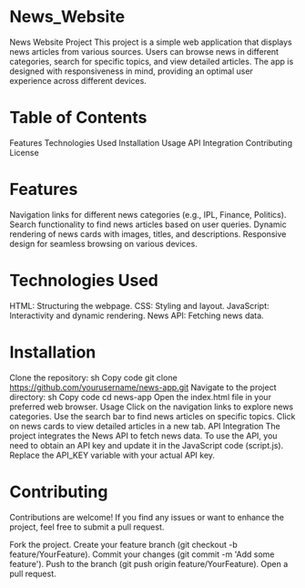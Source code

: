 # News_Website
News Website Project
This project is a simple web application that displays news articles from various sources. Users can browse news in different categories, search for specific topics, and view detailed articles. The app is designed with responsiveness in mind, providing an optimal user experience across different devices.

# Table of Contents
Features
Technologies Used
Installation
Usage
API Integration
Contributing
License
# Features
Navigation links for different news categories (e.g., IPL, Finance, Politics).
Search functionality to find news articles based on user queries.
Dynamic rendering of news cards with images, titles, and descriptions.
Responsive design for seamless browsing on various devices.

# Technologies Used
HTML: Structuring the webpage.
CSS: Styling and layout.
JavaScript: Interactivity and dynamic rendering.
News API: Fetching news data.
# Installation
Clone the repository:
sh
Copy code
git clone https://github.com/yourusername/news-app.git
Navigate to the project directory:
sh
Copy code
cd news-app
Open the index.html file in your preferred web browser.
Usage
Click on the navigation links to explore news categories.
Use the search bar to find news articles on specific topics.
Click on news cards to view detailed articles in a new tab.
API Integration
The project integrates the News API to fetch news data. To use the API, you need to obtain an API key and update it in the JavaScript code (script.js). Replace the API_KEY variable with your actual API key.

# Contributing
Contributions are welcome! If you find any issues or want to enhance the project, feel free to submit a pull request.

Fork the project.
Create your feature branch (git checkout -b feature/YourFeature).
Commit your changes (git commit -m 'Add some feature').
Push to the branch (git push origin feature/YourFeature).
Open a pull request.
